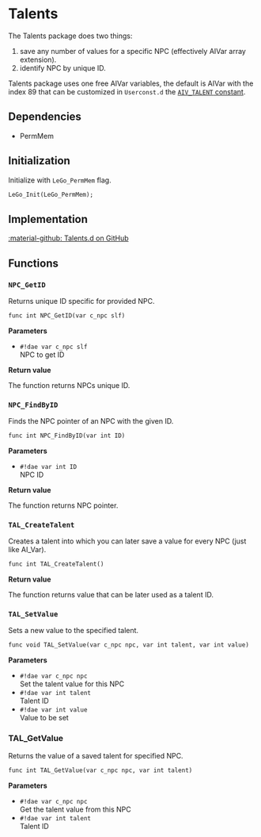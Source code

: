 # Talents
The Talents package does two things:

1. save any number of values for a specific NPC (effectively AIVar array extension).
2. identify NPC by unique ID.

Talents package uses one free AIVar variables, the default is AIVar with the index 89 that can be customized in `Userconst.d` the [`AIV_TALENT` constant](../various/userconstants.md#talents).

## Dependencies

- PermMem

## Initialization
Initialize with `LeGo_PermMem` flag.
```dae
LeGo_Init(LeGo_PermMem);
```

## Implementation
[:material-github: Talents.d on GitHub](https://github.com/Lehona/LeGo/blob/dev/Talents.d)

## Functions

### `NPC_GetID`
Returns unique ID specific for provided NPC.

```dae
func int NPC_GetID(var c_npc slf)
```
**Parameters**

- `#!dae var c_npc slf`  
    NPC to get ID

**Return value**

The function returns NPCs unique ID.

### `NPC_FindByID`
Finds the NPC pointer of an NPC with the given ID.
```dae
func int NPC_FindByID(var int ID)
```
**Parameters**

- `#!dae var int ID`  
    NPC ID

**Return value**

The function returns NPC pointer.

### `TAL_CreateTalent`
Creates a talent into which you can later save a value for every NPC (just like AI_Var).
```dae
func int TAL_CreateTalent()
```
**Return value**

The function returns value that can be later used as a talent ID.

### `TAL_SetValue`
Sets a new value to the specified talent.
```dae
func void TAL_SetValue(var c_npc npc, var int talent, var int value)
```
**Parameters**

- `#!dae var c_npc npc`  
    Set the talent value for this NPC
- `#!dae var int talent`  
    Talent ID
- `#!dae var int value`  
    Value to be set

### TAL_GetValue
Returns the value of a saved talent for specified NPC.
```dae
func int TAL_GetValue(var c_npc npc, var int talent)
```
**Parameters**

- `#!dae var c_npc npc`  
    Get the talent value from this NPC
- `#!dae var int talent`  
    Talent ID
